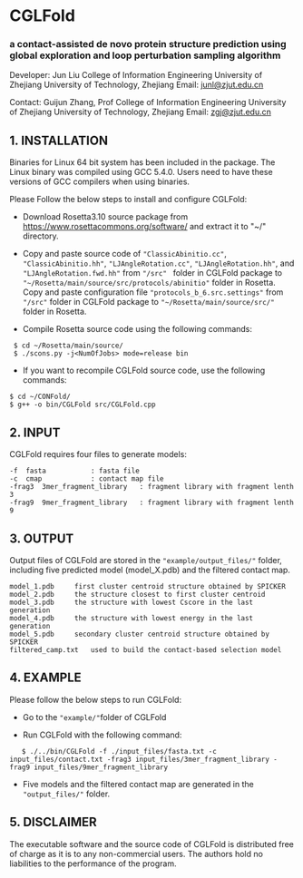 # CGLFold
### a contact-assisted de novo protein structure prediction using global exploration and loop perturbation sampling algorithm

Developer: 
                Jun Liu
                College of Information Engineering
                University of Zhejiang University of Technology, Zhejiang
                Email: junl@zjut.edu.cn
		
Contact:
                Guijun Zhang, Prof
                College of Information Engineering
                University of Zhejiang University of Technology, Zhejiang
                Email: zgj@zjut.edu.cn  

## 1. INSTALLATION
Binaries for Linux 64 bit system has been included in the package. The Linux binary was compiled using GCC 5.4.0. Users need to have these versions of GCC compilers when using binaries.

Please Follow the below steps to install and configure CGLFold:

- Download Rosetta3.10 source package from https://www.rosettacommons.org/software/ 
and extract it to "~/" directory.

- Copy and paste source code of ``"ClassicAbinitio.cc"``, ``"ClassicAbinitio.hh"``,   ``"LJAngleRotation.cc"``, ``"LJAngleRotation.hh"``, and ``"LJAngleRotation.fwd.hh"`` from ``"/src" `` folder in CGLFold package to ``"~/Rosetta/main/source/src/protocols/abinitio"`` folder in Rosetta. Copy and paste configuration file `` "protocols_b_6.src.settings" `` from ``"/src"`` folder in CGLFold package to ``"~/Rosetta/main/source/src/"`` folder in Rosetta.

- Compile Rosetta source code using the following commands:  

```
 $ cd ~/Rosetta/main/source/  
 $ ./scons.py -j<NumOfJobs> mode=release bin
```

- If you want to recompile CGLFold source code, use the following commands:  

```
$ cd ~/CONFold/  
$ g++ -o bin/CGLFold src/CGLFold.cpp  
```
## 2. INPUT
CGLFold requires four files to generate models:

	-f	fasta			: fasta file
	-c	cmap			: contact map file
	-frag3	3mer_fragment_library	: fragment library with fragment lenth 3
	-frag9	9mer_fragment_library	: fragment library with fragment lenth 9

## 3. OUTPUT
Output files of CGLFold are stored in the ``"example/output_files/"`` folder, including five predicted model (model_X.pdb) and the filtered contact map.

	model_1.pdb		first cluster centroid structure obtained by SPICKER
	model_2.pdb		the structure closest to first cluster centroid
	model_3.pdb		the structure with lowest Cscore in the last generation
	model_4.pdb		the structure with lowest energy in the last generation
	model_5.pdb		secondary cluster centroid structure obtained by SPICKER
	filtered_camp.txt	used to build the contact-based selection model

## 4. EXAMPLE
Please follow the below steps to run CGLFold:

- Go to the ``"example/"``folder of CGLFold
  
- Run CGLFold with the following command:  
  
```
   $ ./../bin/CGLFold -f ./input_files/fasta.txt -c input_files/contact.txt -frag3 input_files/3mer_fragment_library -frag9 input_files/9mer_fragment_library
```

- Five models and the filtered contact map are generated in the ``"output_files/"`` folder.	

## 5. DISCLAIMER
The executable software and the source code of CGLFold is distributed free of charge 
as it is to any non-commercial users. The authors hold no liabilities to the performance 
of the program.